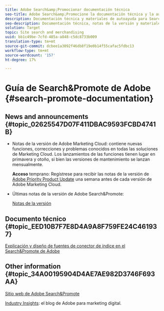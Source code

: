 ```yaml
---
title: Adobe Search&amp;Promocionar documentación técnica
seo-title: Adobe Search&amp;Promocione la documentación técnica y la autoayuda
description: Documentación técnica y materiales de autoayuda para Search&amp de Adobe;amp;Promote
seo-description: Documentación técnica, notas de la versión y materiales de autoayuda para Search&amp de Adobe;amp;Promote
solution: Target
topic: Site search and merchandising
uuid: bb1c49be-7cfd-485a-a848-c5dc8733b009
translation-type: tm+mt
source-git-commit: dcbee1a3092f46db8f19e0b14f55cafac5fdbc13
workflow-type: tm+mt
source-wordcount: '157'
ht-degree: 17%

---
```



# Guía de Search&amp;Promote de Adobe {#search-promote-documentation}

## News and announcements {#topic_02625547D07F411DBAC9593FCBD4741B}

* Notas de la versión de Adobe Marketing Cloud: contiene nuevas funciones, correcciones y problemas conocidos en todas las soluciones de Marketing Cloud. Los lanzamientos de las funciones tienen lugar en primavera y otoño, si bien las versiones de mantenimiento se lanzan mensualmente.

   **Acceso** temprano: Regístrese para recibir las notas de la versión de [Adobe Priority Product Update](https://campaign.adobe.com/webApp/adbePriorityProductSubscribe) una semana antes de cada versión de Adobe Marketing Cloud.

* Últimas notas de la versión de Adobe Search&amp;Promote:

   [Notas de la versión](/help/c-searchpromote-release-notes/c-rn-02-13-18-version-1811.md)

## Documento técnico {#topic_EED10B7F7E8D4A9A8F759FE24C461937}

[Explicación y diseño de fuentes de conector de índice en el Search&amp;Promote de Adobe](https://marketing.adobe.com/resources/help/en_US/snp/index_connector_feeds.pdf)

## Other information {#topic_34A00195904D4AE7AE982D3746F693AA}

[Sitio web de Adobe Search&amp;Promote](https://www.adobe.com/solutions/testing-targeting/search-driven-merchandising.html)

[Industry Insights](https://blogs.adobe.com/digitalmarketing/): el blog de Adobe para marketing digital.
